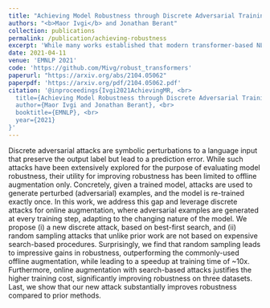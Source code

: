 ```yaml
---
title: "Achieving Model Robustness through Discrete Adversarial Training"
authors: "<b>Maor Ivgi</b> and Jonathan Berant"
collection: publications
permalink: /publication/achieving-robustness
excerpt: 'While many works established that modern transformer-based NLP models are not robust, this work is all about achieving this lost robustness back.'
date: 2021-04-11
venue: 'EMNLP 2021'
code: 'https://github.com/Mivg/robust_transformers'
paperurl: "https://arxiv.org/abs/2104.05062"
paperpdf: 'https://arxiv.org/pdf/2104.05062.pdf'
citation: '@inproceedings{Ivgi2021AchievingMR, <br>
  title={Achieving Model Robustness through Discrete Adversarial Training}, <br>
  author={Maor Ivgi and Jonathan Berant}, <br>
  booktitle={EMNLP}, <br>
  year={2021}
}'
---
```

Discrete adversarial attacks are symbolic perturbations to a language input that preserve the output label but lead to a prediction error. While such attacks have been extensively explored for the purpose of evaluating model robustness, their utility for improving robustness has been limited to offline augmentation only. Concretely, given a trained model, attacks are used to generate perturbed (adversarial) examples, and the model is re-trained exactly once. In this work, we address this gap and leverage discrete attacks for online augmentation, where adversarial examples are generated at every training step, adapting to the changing nature of the model. We propose (i) a new discrete attack, based on best-first search, and (ii) random sampling attacks that unlike prior work are not based on expensive search-based procedures. Surprisingly, we find that random sampling leads to impressive gains in robustness, outperforming the commonly-used offline augmentation, while leading to a speedup at training time of ~10x. Furthermore, online augmentation with search-based attacks justifies the higher training cost, significantly improving robustness on three datasets. Last, we show that our new attack substantially improves robustness compared to prior methods.